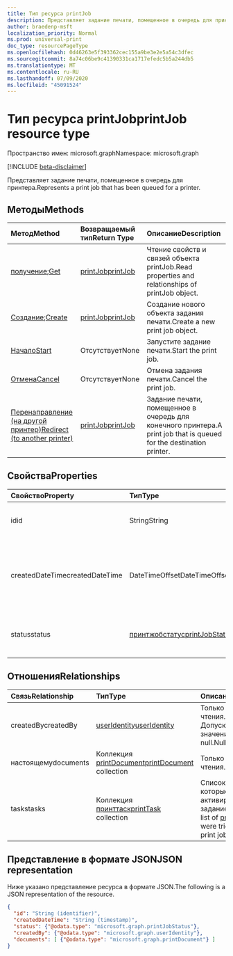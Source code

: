 ```yaml
---
title: Тип ресурса printJob
description: Представляет задание печати, помещенное в очередь для принтера.
author: braedenp-msft
localization_priority: Normal
ms.prod: universal-print
doc_type: resourcePageType
ms.openlocfilehash: 0d46263e5f393362cec155a9be3e2e5a54c3dfec
ms.sourcegitcommit: 8a74c06be9c41390331ca1717efedc5b5a244db5
ms.translationtype: MT
ms.contentlocale: ru-RU
ms.lasthandoff: 07/09/2020
ms.locfileid: "45091524"
---
```

# <a name="printjob-resource-type"></a><span data-ttu-id="807c6-103">Тип ресурса printJob</span><span class="sxs-lookup"><span data-stu-id="807c6-103">printJob resource type</span></span>

<span data-ttu-id="807c6-104">Пространство имен: microsoft.graph</span><span class="sxs-lookup"><span data-stu-id="807c6-104">Namespace: microsoft.graph</span></span>

[!INCLUDE [beta-disclaimer](../../includes/beta-disclaimer.md)]

<span data-ttu-id="807c6-105">Представляет задание печати, помещенное в очередь для принтера.</span><span class="sxs-lookup"><span data-stu-id="807c6-105">Represents a print job that has been queued for a printer.</span></span>

## <a name="methods"></a><span data-ttu-id="807c6-106">Методы</span><span class="sxs-lookup"><span data-stu-id="807c6-106">Methods</span></span>

| <span data-ttu-id="807c6-107">Метод</span><span class="sxs-lookup"><span data-stu-id="807c6-107">Method</span></span>       | <span data-ttu-id="807c6-108">Возвращаемый тип</span><span class="sxs-lookup"><span data-stu-id="807c6-108">Return Type</span></span> | <span data-ttu-id="807c6-109">Описание</span><span class="sxs-lookup"><span data-stu-id="807c6-109">Description</span></span> |
|:-------------|:------------|:------------|
| <span data-ttu-id="807c6-110">[получение](../api/printjob-get.md);</span><span class="sxs-lookup"><span data-stu-id="807c6-110">[Get](../api/printjob-get.md)</span></span> | [<span data-ttu-id="807c6-111">printJob</span><span class="sxs-lookup"><span data-stu-id="807c6-111">printJob</span></span>](printjob.md) | <span data-ttu-id="807c6-112">Чтение свойств и связей объекта printJob.</span><span class="sxs-lookup"><span data-stu-id="807c6-112">Read properties and relationships of printJob object.</span></span> |
| <span data-ttu-id="807c6-113">[Создание](../api/printer-post-jobs.md);</span><span class="sxs-lookup"><span data-stu-id="807c6-113">[Create](../api/printer-post-jobs.md)</span></span> | [<span data-ttu-id="807c6-114">printJob</span><span class="sxs-lookup"><span data-stu-id="807c6-114">printJob</span></span>](printjob.md) | <span data-ttu-id="807c6-115">Создание нового объекта задания печати.</span><span class="sxs-lookup"><span data-stu-id="807c6-115">Create a new print job object.</span></span> |
| [<span data-ttu-id="807c6-116">Начало</span><span class="sxs-lookup"><span data-stu-id="807c6-116">Start</span></span>](../api/printjob-startprintjob.md)|<span data-ttu-id="807c6-117">Отсутствует</span><span class="sxs-lookup"><span data-stu-id="807c6-117">None</span></span>|<span data-ttu-id="807c6-118">Запустите задание печати.</span><span class="sxs-lookup"><span data-stu-id="807c6-118">Start the print job.</span></span>|
| [<span data-ttu-id="807c6-119">Отмена</span><span class="sxs-lookup"><span data-stu-id="807c6-119">Cancel</span></span>](../api/printjob-cancelprintjob.md)|<span data-ttu-id="807c6-120">Отсутствует</span><span class="sxs-lookup"><span data-stu-id="807c6-120">None</span></span>|<span data-ttu-id="807c6-121">Отмена задания печати.</span><span class="sxs-lookup"><span data-stu-id="807c6-121">Cancel the print job.</span></span>|
| [<span data-ttu-id="807c6-122">Перенаправление (на другой принтер)</span><span class="sxs-lookup"><span data-stu-id="807c6-122">Redirect (to another printer)</span></span>](../api/printjob-redirect.md) | [<span data-ttu-id="807c6-123">printJob</span><span class="sxs-lookup"><span data-stu-id="807c6-123">printJob</span></span>](printjob.md) | <span data-ttu-id="807c6-124">Задание печати, помещенное в очередь для конечного принтера.</span><span class="sxs-lookup"><span data-stu-id="807c6-124">A print job that is queued for the destination printer.</span></span> |

## <a name="properties"></a><span data-ttu-id="807c6-125">Свойства</span><span class="sxs-lookup"><span data-stu-id="807c6-125">Properties</span></span>
| <span data-ttu-id="807c6-126">Свойство</span><span class="sxs-lookup"><span data-stu-id="807c6-126">Property</span></span>     | <span data-ttu-id="807c6-127">Тип</span><span class="sxs-lookup"><span data-stu-id="807c6-127">Type</span></span>        | <span data-ttu-id="807c6-128">Описание</span><span class="sxs-lookup"><span data-stu-id="807c6-128">Description</span></span> |
|:-------------|:------------|:------------|
|<span data-ttu-id="807c6-129">id</span><span class="sxs-lookup"><span data-stu-id="807c6-129">id</span></span>|<span data-ttu-id="807c6-130">String</span><span class="sxs-lookup"><span data-stu-id="807c6-130">String</span></span>|<span data-ttu-id="807c6-131">GUID принтера.</span><span class="sxs-lookup"><span data-stu-id="807c6-131">The printer's GUID.</span></span> <span data-ttu-id="807c6-132">Только для чтения.</span><span class="sxs-lookup"><span data-stu-id="807c6-132">Read-only.</span></span>|
|<span data-ttu-id="807c6-133">createdDateTime</span><span class="sxs-lookup"><span data-stu-id="807c6-133">createdDateTime</span></span>|<span data-ttu-id="807c6-134">DateTimeOffset</span><span class="sxs-lookup"><span data-stu-id="807c6-134">DateTimeOffset</span></span>|<span data-ttu-id="807c6-135">Значение DateTimeOffset при создании задания.</span><span class="sxs-lookup"><span data-stu-id="807c6-135">The DateTimeOffset when the job was created.</span></span> <span data-ttu-id="807c6-136">Только для чтения.</span><span class="sxs-lookup"><span data-stu-id="807c6-136">Read-only.</span></span>|
|<span data-ttu-id="807c6-137">status</span><span class="sxs-lookup"><span data-stu-id="807c6-137">status</span></span>|[<span data-ttu-id="807c6-138">принтжобстатус</span><span class="sxs-lookup"><span data-stu-id="807c6-138">printJobStatus</span></span>](printjobstatus.md)|<span data-ttu-id="807c6-139">Состояние задания печати.</span><span class="sxs-lookup"><span data-stu-id="807c6-139">The status of the print job.</span></span> <span data-ttu-id="807c6-140">Только для чтения.</span><span class="sxs-lookup"><span data-stu-id="807c6-140">Read-only.</span></span>|

## <a name="relationships"></a><span data-ttu-id="807c6-141">Отношения</span><span class="sxs-lookup"><span data-stu-id="807c6-141">Relationships</span></span>
| <span data-ttu-id="807c6-142">Связь</span><span class="sxs-lookup"><span data-stu-id="807c6-142">Relationship</span></span> | <span data-ttu-id="807c6-143">Тип</span><span class="sxs-lookup"><span data-stu-id="807c6-143">Type</span></span>        | <span data-ttu-id="807c6-144">Описание</span><span class="sxs-lookup"><span data-stu-id="807c6-144">Description</span></span> |
|:-------------|:------------|:------------|
|<span data-ttu-id="807c6-145">createdBy</span><span class="sxs-lookup"><span data-stu-id="807c6-145">createdBy</span></span>|[<span data-ttu-id="807c6-146">userIdentity</span><span class="sxs-lookup"><span data-stu-id="807c6-146">userIdentity</span></span>](useridentity.md)| <span data-ttu-id="807c6-147">Только для чтения.</span><span class="sxs-lookup"><span data-stu-id="807c6-147">Read-only.</span></span> <span data-ttu-id="807c6-148">Допускается значение null.</span><span class="sxs-lookup"><span data-stu-id="807c6-148">Nullable.</span></span>|
|<span data-ttu-id="807c6-149">настоящему</span><span class="sxs-lookup"><span data-stu-id="807c6-149">documents</span></span>|<span data-ttu-id="807c6-150">Коллекция [printDocument](printdocument.md)</span><span class="sxs-lookup"><span data-stu-id="807c6-150">[printDocument](printdocument.md) collection</span></span>| <span data-ttu-id="807c6-151">Только для чтения.</span><span class="sxs-lookup"><span data-stu-id="807c6-151">Read-only.</span></span>|
|<span data-ttu-id="807c6-152">tasks</span><span class="sxs-lookup"><span data-stu-id="807c6-152">tasks</span></span>|<span data-ttu-id="807c6-153">Коллекция [принттаск](printtask.md)</span><span class="sxs-lookup"><span data-stu-id="807c6-153">[printTask](printtask.md) collection</span></span>|<span data-ttu-id="807c6-154">Список [принттаскс](printtask.md) , которые были активированы этим заданием печати.</span><span class="sxs-lookup"><span data-stu-id="807c6-154">A list of [printTasks](printtask.md) that were triggered by this print job.</span></span>|

## <a name="json-representation"></a><span data-ttu-id="807c6-155">Представление в формате JSON</span><span class="sxs-lookup"><span data-stu-id="807c6-155">JSON representation</span></span>

<span data-ttu-id="807c6-156">Ниже указано представление ресурса в формате JSON.</span><span class="sxs-lookup"><span data-stu-id="807c6-156">The following is a JSON representation of the resource.</span></span>

<!-- {
  "blockType": "resource",
  "optionalProperties": [

  ],
  "@odata.type": "microsoft.graph.printJob",
  "keyProperty": "id",
  "baseType":"microsoft.graph.entity"
}-->

```json
{
  "id": "String (identifier)",
  "createdDateTime": "String (timestamp)",
  "status": {"@odata.type": "microsoft.graph.printJobStatus"},
  "createdBy": {"@odata.type": "microsoft.graph.userIdentity"},
  "documents": [ {"@odata.type": "microsoft.graph.printDocument"} ]
}

```

<!-- uuid: 8fcb5dbc-d5aa-4681-8e31-b001d5168d79
2015-10-25 14:57:30 UTC -->
<!-- {
  "type": "#page.annotation",
  "description": "printJob resource",
  "keywords": "",
  "section": "documentation",
  "tocPath": ""
}-->